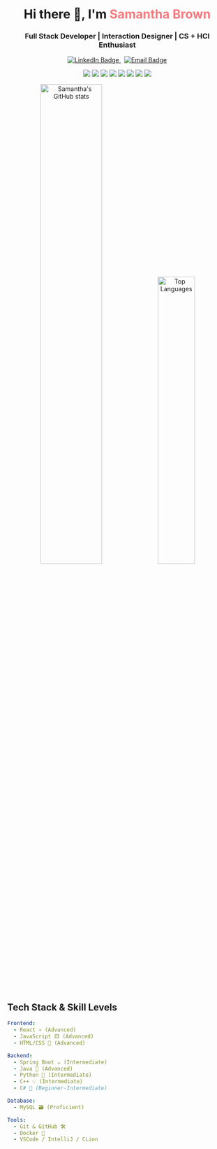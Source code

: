 <!-- README.md -->

<h1 align="center">Hi there 👋, I'm <span style="color:#f7797d">Samantha Brown</span></h1>
<h3 align="center">Full Stack Developer | Interaction Designer | CS + HCI Enthusiast</h3>
<p align="center">
  <a href="https://www.linkedin.com/in/samanthajeanneb" target="_blank">
    <img src="https://img.shields.io/badge/LinkedIn-blue?style=for-the-badge&logo=linkedin&logoColor=white" alt="LinkedIn Badge"/>
  </a>
  &nbsp;
  <a href="mailto:samanthajeanneb@gmail.com">
    <img src="https://img.shields.io/badge/Email-D14836?style=for-the-badge&logo=gmail&logoColor=white" alt="Email Badge"/>
  </a>
</p>

<p align="center">
  <img src="https://img.shields.io/badge/React-%2361DAFB.svg?style=flat&logo=react&logoColor=black" />
  <img src="https://img.shields.io/badge/Spring_Boot-6DB33F?style=flat&logo=spring-boot&logoColor=white" />
  <img src="https://img.shields.io/badge/MySQL-00758F?style=flat&logo=mysql&logoColor=white" />
  <img src="https://img.shields.io/badge/Java-ED8B00?style=flat&logo=java&logoColor=white" />
  <img src="https://img.shields.io/badge/JavaScript-F7DF1E?style=flat&logo=javascript&logoColor=black" />
  <img src="https://img.shields.io/badge/Python-3776AB?style=flat&logo=python&logoColor=white" />
  <img src="https://img.shields.io/badge/C++-00599C?style=flat&logo=c%2B%2B&logoColor=white" />
  <img src="https://img.shields.io/badge/C%23-239120?style=flat&logo=c-sharp&logoColor=white" />
</p>


<p align="center">
  <img src="https://github-readme-stats.vercel.app/api?username=samanthajeanneb&show_icons=true&theme=radical" alt="Samantha's GitHub stats" width="53%" /> 
  <img src="https://github-readme-stats.vercel.app/api/top-langs/?username=samanthajeanneb&layout=compact&theme=radical" alt="Top Languages" width="41%" />
</p>


## Tech Stack & Skill Levels

```yaml
Frontend:
  - React ⚛️ (Advanced)
  - JavaScript 🟨 (Advanced)
  - HTML/CSS 🎨 (Advanced)

Backend:
  - Spring Boot ☕ (Intermediate)
  - Java 🧩 (Advanced)
  - Python 🐍 (Intermediate)
  - C++ 💡 (Intermediate)
  - C# 🎯 (Beginner-Intermediate)

Database:
  - MySQL 🗃️ (Proficient)

Tools:
  - Git & GitHub 🛠
  - Docker 🐳
  - VSCode / IntelliJ / CLion
```

